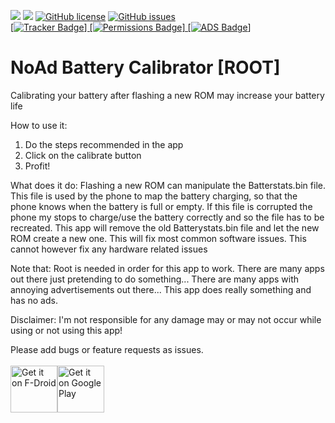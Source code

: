 <img src="https://img.shields.io/github/release/LuigiTheHunter/BatteryCalibrator.svg?logo=github" />   <img src="https://img.shields.io/f-droid/v/eu.roggstar.luigithehunter.batterycalibrator.svg" />   [![GitHub license](https://img.shields.io/github/license/LuigiTheHunter/BatteryCalibrator.svg)](https://github.com/LuigiTheHunter/BatteryCalibrator/blob/master/LICENSE)   [![GitHub issues](https://img.shields.io/github/issues/LuigiTheHunter/BatteryCalibrator.svg)](https://GitHub.com/LuigiTheHunter/BatteryCalibrator/issues/)<br><a href="https://reports.exodus-privacy.eu.org/en/reports/search/eu.roggstar.luigithehunter.batterycalibrate/" target="_blank">
[![Tracker Badge](https://img.shields.io/badge/Tracker-0-green.svg)]   [![Permissions Badge](https://img.shields.io/badge/Permissions-0-green.svg)]   [![ADS Badge](https://img.shields.io/badge/ADs-0-green.svg)]</a>

# NoAd Battery Calibrator [ROOT]

Calibrating your battery after flashing a new ROM may increase your battery life

How to use it:
1. Do the steps recommended in the app
2. Click on the calibrate button
3. Profit!

What does it do:
Flashing a new ROM can manipulate the Batterstats.bin file.
This file is used by the phone to map the battery charging, so that the phone knows when the battery is full or empty.
If this file is corrupted the phone my stops to charge/use the battery correctly and so the file has to be recreated.
This app will remove the old Batterystats.bin file and let the new ROM create a new one.
This will fix most common software issues.
This cannot however fix any hardware related issues

Note that:
Root is needed in order for this app to work.
There are many apps out there just pretending to do something...
There are many apps with annoying advertisements out there...
This app does really something and has no ads.

Disclaimer:
I'm not responsible for any damage may or may not occur while using or not using this app!

Please add bugs or feature requests as issues.<br><br>
<a href='https://f-droid.org/en/packages/eu.roggstar.luigithehunter.batterycalibrator' target="_blank"><img alt='Get it on F-Droid' src='https://f-droid.org/badge/get-it-on.png' height="75"/></a><a href='https://play.google.com/store/apps/details?id=eu.roggstar.luigithehunter.batterycalibrate&pcampaignid=MKT-Other-global-all-co-prtnr-py-PartBadge-Mar2515-1' target="_blank"><img alt='Get it on Google Play' src='https://play.google.com/intl/en_us/badges/images/generic/en_badge_web_generic.png' height="75"/></a>
